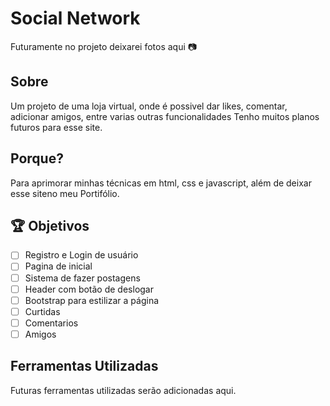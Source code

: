 # Social Network
Futuramente no projeto deixarei fotos aqui 📷

## Sobre
Um projeto de uma loja virtual, onde é possivel dar likes, comentar, adicionar amigos, entre varias outras funcionalidades
Tenho muitos planos futuros para esse site.

## Porque?
Para aprimorar minhas técnicas em html, css e javascript, além de deixar esse siteno meu Portifólio.

## 🏆 Objetivos
- [ ] Registro e Login de usuário
- [ ] Pagina de inicial
- [ ] Sistema de fazer postagens
- [ ] Header com botão de deslogar
- [ ] Bootstrap para estilizar a página
- [ ] Curtidas
- [ ] Comentarios
- [ ] Amigos

## Ferramentas Utilizadas
Futuras ferramentas utilizadas serão adicionadas aqui.
